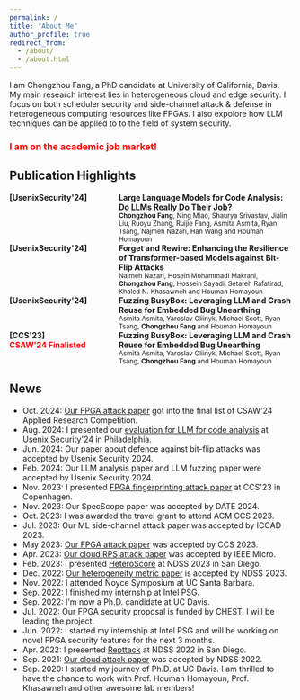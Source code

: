 ```yaml
---
permalink: /
title: "About Me"
author_profile: true
redirect_from: 
  - /about/
  - /about.html
---
```


I am Chongzhou Fang, a PhD candidate at University of California, Davis. My main research interest lies in heterogeneous cloud and edge security. I focus on both scheduler security and side-channel attack &amp; defense in heterogeneous computing resources like FPGAs. I also expolore how LLM techniques can be applied to to the field of system security.

### <span style="color:red">I am on the academic job market!</span>

## Publication Highlights
<div style="display: flex; justify-content: space-between; gap: 40px; align-items: flex-start;">
  <div style="flex: 1;"><strong>[UsenixSecurity'24]</strong></div>
  <div style="flex: 2;">
    <strong>Large Language Models for Code Analysis: Do LLMs Really Do Their Job?</strong>
    <br>
    <small><b>Chongzhou Fang</b>, Ning Miao, Shaurya Srivastav, Jialin Liu, Ruoyu Zhang, Ruijie Fang, Asmita Asmita, Ryan Tsang, Najmeh Nazari, Han Wang and Houman Homayoun</small>
  </div>
</div>

<div style="display: flex; justify-content: space-between; gap: 40px; align-items: flex-start;">
  <div style="flex: 1;"><strong>[UsenixSecurity'24]</strong></div>
  <div style="flex: 2;">
    <strong>Forget and Rewire: Enhancing the Resilience of Transformer-based Models against Bit-Flip Attacks</strong>
    <br>
    <small>Najmeh Nazari, Hosein Mohammadi Makrani, <b>Chongzhou Fang</b>, Hossein Sayadi, Setareh Rafatirad, Khaled N. Khasawneh and Houman Homayoun</small>
  </div>
</div>

<div style="display: flex; justify-content: space-between; gap: 40px; align-items: flex-start;">
  <div style="flex: 1;"><strong>[UsenixSecurity'24]</strong></div>
  <div style="flex: 2;">
    <strong>Fuzzing BusyBox: Leveraging LLM and Crash Reuse for Embedded Bug Unearthing</strong>
    <br>
    <small>Asmita Asmita, Yaroslav Oliinyk, Michael Scott, Ryan Tsang, <b>Chongzhou Fang</b> and Houman Homayoun</small>
  </div>
</div>

<div style="display: flex; justify-content: space-between; gap: 40px; align-items: flex-start;">
  <div style="flex: 1;">
    <strong>[CCS'23]</strong>
    <br>
    <span style="color: red;"><strong>CSAW'24 Finalisted</strong></span>
  </div>
  <div style="flex: 2;">
    <strong>Fuzzing BusyBox: Leveraging LLM and Crash Reuse for Embedded Bug Unearthing</strong>
    <br>
    <small>Asmita Asmita, Yaroslav Oliinyk, Michael Scott, Ryan Tsang, <b>Chongzhou Fang</b> and Houman Homayoun</small>
  </div>
</div>



## News
- Oct. 2024: [Our FPGA attack paper](https://dl.acm.org/doi/10.1145/3576915.3616606) got into the final list of CSAW'24 Applied Research Competition.
- Aug. 2024: I presented our [evaluation for LLM for code analysis](https://chongzhoufang.github.io/files/security2024slides.pdf) at Usenix Security'24 in Philadelphia.
- Jun. 2024: Our paper about defence against bit-flip attacks was accepted by Usenix Security 2024.
- Feb. 2024: Our LLM analysis paper and LLM fuzzing paper were accepted by Usenix Security 2024.
- Nov. 2023: I presented [FPGA fingerprinting attack paper](https://chongzhoufang.github.io/files/CCS2023slides.pdf) at CCS'23 in Copenhagen.
- Nov. 2023: Our SpecScope paper was accepted by DATE 2024.
- Oct. 2023: I was awarded the travel grant to attend ACM CCS 2023.
- Jul. 2023: Our ML side-channel attack paper was accepted by ICCAD 2023.
- May 2023: [Our FPGA attack paper](https://dl.acm.org/doi/10.1145/3576915.3616606) was accepted by CCS 2023.
- Apr. 2023: [Our cloud RPS attack paper](https://ieeexplore.ieee.org/abstract/document/10155235) was accepted by IEEE Micro.
- Feb. 2023: I presented [HeteroScore](https://chongzhoufang.github.io/files/NDSS2023slides.pdf) at NDSS 2023 in San Diego.
- Dec. 2022: [Our heterogeneity metric paper](https://www.ndss-symposium.org/ndss-paper/heteroscore-evaluating-and-mitigating-cloud-security-threats-brought-by-heterogeneity/) is accepted by NDSS 2023.
- Nov. 2022: I attended Noyce Symposium at UC Santa Barbara.
- Sep. 2022: I finished my internship at Intel PSG.
- Sep. 2022: I'm now a Ph.D. candidate at UC Davis.
- Jul. 2022: Our FPGA security proposal is funded by CHEST. I will be leading the project.
- Jun. 2022: I started my internship at Intel PSG and will be working on novel FPGA security features for the next 3 months.
- Apr. 2022: I presented [Repttack](https://chongzhoufang.github.io/files/NDSS2022slides.pdf) at NDSS 2022 in San Diego.
- Sep. 2021: [Our cloud attack paper](https://www.ndss-symposium.org/ndss-paper/auto-draft-237/) was accepted by NDSS 2022.
- Sep. 2020: I started my journey of Ph.D. at UC Davis. I am thrilled to have the chance to work with Prof. Houman Homayoun, Prof. Khasawneh and other awesome lab members!

